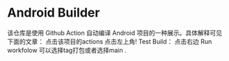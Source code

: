 # Android Builder

该仓库是使用 Github Action 自动编译 Android 项目的一种展示。具体解释可见下面的文章：
点击该项目的actions 点击左上角!  Test Build：
点击右边 Run workfolow 可以选择tag打包或者选择main .
